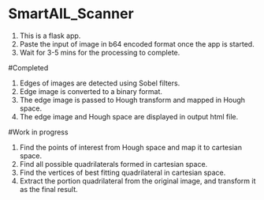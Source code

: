 # SmartAIL_Scanner

1. This is a flask app.
2. Paste the input of image in b64 encoded format once the app is started.
3. Wait for 3-5 mins for the processing to complete.

#Completed
1. Edges of images are detected using Sobel filters.
2. Edge image is converted to a binary format.
3. The edge image is passed to Hough transform and mapped in Hough space.
4. The edge image and Hough space are displayed in output html file.

#Work in progress
1. Find the points of interest from Hough space and map it to cartesian space.
2. Find all possible quadrilaterals formed in cartesian space.
3. Find the vertices of best fitting quadrilateral in cartesian space.
4. Extract the portion quadrilateral from the original image, and transform it as the final result.
